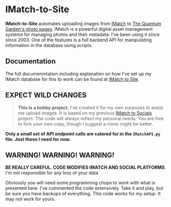 # IMatch-to-Site

**IMatch-to-Site** automates uploading images from [IMatch](https://www.photools.com) to [The Quantum Garden's photo pages](https://quantumgardener.info.photos). IMatch is a powerful digital asset management systems for managing photos and their metadata. I've been using it since since 2003. One of the features is a full backend API for manipulating information in the database using scripts.

## Documentation
The full documenmtation including explanation on how I've set up my IMatch database for this to work can be found at [IMatch to Site](https://quantumgardener.info/notes/imatch-to-site).

## EXPECT WILD CHANGES
> **This is a hobby project.** I've created it for my own purposes to assist me upload images. It is based on my previous [IMatch to Socials](https://github.com/quantumgardener/IMatch-to-Socials) project. The code will always reflect my personal needs. You are free to fork your own copy, though I suggest a clone might be better.

**Only a small set of API endpoint calls are catered for in the `IMatchAPI.py` file. Just those I need for now.**

## WARNING! WARNING! WARNING!
**BE REALLY CAREFUL. CODE MODIFIES IMATCH AND SOCIAL PLATFORMS**. I'm not responsible for any loss of your data.

Obviously you will need some programming chops to work with what is presented here. I've commented the code extensively. Take it and play, but be sure you have backups of everything. This code works for my setup. It may not work for yours.

